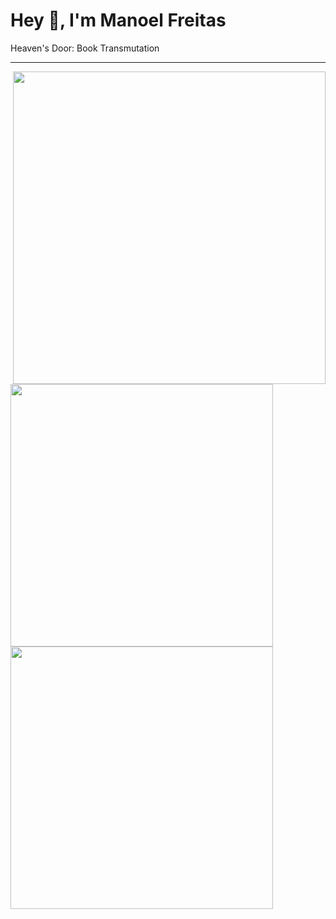 <h1>
  Hey 👋, I'm Manoel Freitas
</h1>
  Heaven's Door: Book Transmutation
  
***
<img align="right" src="https://metrics.lecoq.io/JosManoel?template=classic&base.header=0&base.activity=0&base.community=0&base.repositories=0&base.metadata=0&isocalendar=1&isocalendar.duration=full-year&config.timezone=America%2FSao_Paulo" width="500" />

<img src="https://metrics.lecoq.io/JosManoel?template=classic&base.header=0&base.metadata=0&config.timezone=America%2FSao_Paulo" width="420"/>

<img src="https://metrics.lecoq.io/JosManoel?template=classic&base.header=0&base.activity=0&base.community=0&base.repositories=0&base.metadata=0&languages=1&languages.limit=8&languages.threshold=0%25&languages.colors=github&languages.sections=most-used&languages.indepth=false&languages.analysis.timeout=15&languages.categories=markup%2C%20programming&languages.recent.categories=markup%2C%20programming&languages.recent.load=300&languages.recent.days=14&config.timezone=America%2FSao_Paulo" width="420" />

